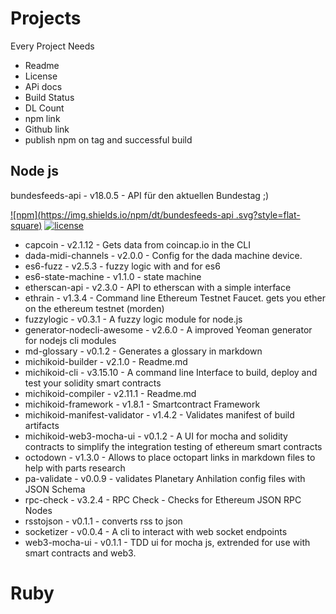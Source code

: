 # Projects

Every Project Needs
* Readme
* License
* APi docs
* Build Status 
* DL Count 
* npm link
* Github link 
* publish npm on tag and successful build 

##  Node js 

bundesfeeds-api - v18.0.5 - API für den aktuellen Bundestag ;)

[![npm](https://img.shields.io/npm/dt/bundesfeeds-api .svg?style=flat-square)]() 
[![license](https://img.shields.io/github/license/mashape/apistatus.svg?style=flat-square)]()

* capcoin - v2.1.12 - Gets data from coincap.io in the CLI
* dada-midi-channels - v2.0.0 - Config for the dada machine device.
* es6-fuzz - v2.5.3 - fuzzy logic with and for es6
* es6-state-machine - v1.1.0 - state machine
* etherscan-api - v2.3.0 - API to etherscan with a simple interface
* ethrain - v1.3.4 - Command line Ethereum Testnet Faucet. gets you ether on the ethereum testnet (morden)
* fuzzylogic - v0.3.1 - A fuzzy logic module for node.js
* generator-nodecli-awesome - v2.6.0 - A improved Yeoman generator for nodejs cli modules
* md-glossary - v0.1.2 - Generates a glossary in markdown
* michikoid-builder - v2.1.0 - Readme.md
* michikoid-cli - v3.15.10 - A command line Interface to build, deploy and test your solidity smart contracts
* michikoid-compiler - v2.11.1 - Readme.md
* michikoid-framework - v1.8.1 - Smartcontract Framework
* michikoid-manifest-validator - v1.4.2 - Validates manifest of build artifacts
* michikoid-web3-mocha-ui - v0.1.2 - A UI for mocha and solidity contracts to simplify the integration testing of ethereum smart contracts
* octodown - v1.3.0 - Allows to place octopart links in markdown files to help with parts research
* pa-validate - v0.0.9 - validates Planetary Anhilation config files with JSON Schema
* rpc-check - v3.2.4 - RPC Check - Checks for Ethereum JSON RPC Nodes
* rsstojson - v0.1.1 - converts rss to json
* socketizer - v0.0.4 - A cli to interact with web socket endpoints
* web3-mocha-ui - v0.1.1 - TDD ui for mocha js, extrended for use with smart contracts and web3.

# Ruby 

